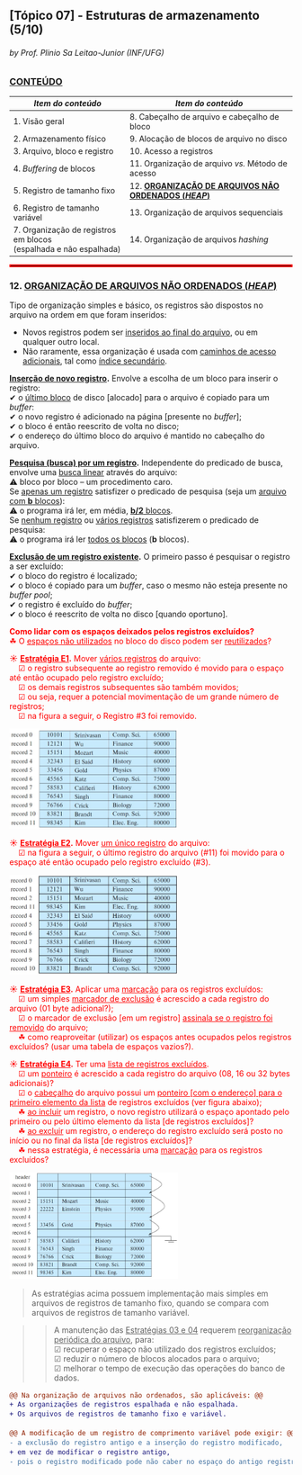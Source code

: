 ## [Tópico 07] - Estruturas de armazenamento (5/10)
###### *by Prof. Plinio Sa Leitao-Junior (INF/UFG)*

### <ins>CONTEÚDO</ins>

|_Item do conteúdo_|_Item do conteúdo_|
|-|-|
|1. Visão geral|8. Cabeçalho de arquivo e cabeçalho de bloco|
|2. Armazenamento físico|9. Alocação de blocos de arquivo no disco|
|3. Arquivo, bloco e registro|10. Acesso a registros|
|4. _Buffering_ de blocos|11. Organização de arquivo _vs._ Método de acesso|
|5. Registro de tamanho fixo|12. <ins>**ORGANIZAÇÃO DE ARQUIVOS NÃO ORDENADOS (_HEAP_)**</ins>|
|6. Registro de tamanho variável|13. Organização de arquivos sequenciais|
|7. Organização de registros em blocos<br>(espalhada e não espalhada)|14. Organização de arquivos _hashing_|

<hr style="border:2px solid red">

### 12. <ins>ORGANIZAÇÃO DE ARQUIVOS NÃO ORDENADOS (_HEAP_)</ins>

Tipo de organização simples e básico, os registros são dispostos no arquivo na ordem em que foram inseridos:
- Novos registros podem ser <ins>inseridos ao final do arquivo</ins>, ou em qualquer outro local.
- Não raramente, essa organização é usada com <ins>caminhos de acesso adicionais</ins>, tal como <ins>índice secundário</ins>.

**<ins>Inserção de novo registro</ins>.** Envolve a escolha de um bloco para inserir o registro:<br>
&#x2714; o <ins>último bloco</ins> de disco [alocado] para o arquivo é copiado para um _buffer_:<br>
&#x2714; o novo registro é adicionado na página [presente no _buffer_];<br>
&#x2714; o bloco é então reescrito de volta no disco;<br>
&#x2714; o endereço do último bloco do arquivo é mantido no cabeçalho do arquivo.<br>

**<ins>Pesquisa (busca) por um registro</ins>.** Independente do predicado de busca, envolve uma <ins>busca linear</ins> através do arquivo:<br>
&#9888; bloco por bloco – um procedimento caro.<br>
Se <ins>apenas um registro</ins> satisfizer o predicado de pesquisa (seja um <ins>arquivo com **b** blocos</ins>):<br>
&#9888; o programa irá ler, em média, <ins>**b/2** blocos</ins>.<br>
Se <ins>nenhum registro</ins> ou <ins>vários registros</ins> satisfizerem o predicado de pesquisa:<br>
&#9888; o programa irá ler <ins>todos os blocos</ins> (**b** blocos).

**<ins>Exclusão de um registro existente</ins>.** O primeiro passo é pesquisar o registro a ser excluído:<br>
&#x2714; o bloco do registro é localizado;<br>
&#x2714; o bloco é copiado para um _buffer_, caso o mesmo não esteja presente no _buffer pool_;<br>
&#x2714; o registro é excluído do _buffer_;<br>
&#x2714; o bloco é reescrito de volta no disco [quando oportuno].

<span style="color: red;">

**Como lidar com os espaços deixados pelos registros excluídos?**<br>
&#x2618; O <ins>espaços não utilizados</ins> no bloco do disco podem ser <ins>reutilizados</ins>?

&#x2600; **<ins>Estratégia E1</ins>.** Mover <ins>vários registros</ins> do arquivo:<br>
&nbsp;&nbsp;&nbsp;&nbsp;&#x2611; o registro subsequente ao registro removido é movido para o espaço até então ocupado pelo registro excluído;<br>
&nbsp;&nbsp;&nbsp;&nbsp;&#x2611; os demais registros subsequentes são também movidos;<br>
&nbsp;&nbsp;&nbsp;&nbsp;&#x2611; ou seja, requer a potencial movimentação de um grande número de registros;<br>
&nbsp;&nbsp;&nbsp;&nbsp;&#x2611; na figura a seguir, o Registro #3 foi removido.

<img src="../media/arquivo-07.jpg" width="300">

&#x2600; **<ins>Estratégia E2</ins>.** Mover <ins>um único registro</ins> do arquivo:<br>
&nbsp;&nbsp;&nbsp;&nbsp;&#x2611; na figura a seguir, o último registro do arquivo (#11) foi movido para o espaço até então ocupado pelo registro excluído (#3).

<img src="../media/arquivo-08.jpg" width="300">

&#x2600; **<ins>Estratégia E3</ins>.** Aplicar uma <ins>marcação</ins> para os registros excluídos:<br>
&nbsp;&nbsp;&nbsp;&nbsp;&#x2611; um simples <ins>marcador de exclusão</ins> é acrescido a cada registro do arquivo (01 byte adicional?);<br>
&nbsp;&nbsp;&nbsp;&nbsp;&#x2611; o marcador de exclusão [em um registro] <ins>assinala se o registro foi removido</ins> do arquivo;<br>
&nbsp;&nbsp;&nbsp;&nbsp;&#x2618; como reaproveitar (utilizar) os espaços antes ocupados pelos registros excluídos? (usar uma tabela de espaços vazios?).

&#x2600; **<ins>Estratégia E4</ins>.** Ter uma <ins>lista de registros excluídos</ins>.<br>
&nbsp;&nbsp;&nbsp;&nbsp;&#x2611; um <ins>ponteiro</ins> é acrescido a cada registro do arquivo (08, 16 ou 32 bytes adicionais)?<br>
&nbsp;&nbsp;&nbsp;&nbsp;&#x2611; o <ins>cabeçalho</ins> do arquivo possui um <ins>ponteiro [com o endereço] para o primeiro elemento da lista</ins> de registros excluídos (ver figura abaixo);<br>
&nbsp;&nbsp;&nbsp;&nbsp;&#x2618; <ins>ao incluir</ins> um registro, o novo registro utilizará o espaço apontado pelo primeiro ou pelo último elemento da lista [de registros excluídos]?<br>
&nbsp;&nbsp;&nbsp;&nbsp;&#x2618; <ins>ao excluir</ins> um registro, o endereço do registro excluído será posto no início ou no final da lista [de registros excluídos]?<br>
&nbsp;&nbsp;&nbsp;&nbsp;&#x2618; nessa estratégia, é necessária uma <ins>marcação</ins> para os registros excluídos?

<img src="../media/arquivo-09.jpg" width="300">

</span>

> As estratégias acima possuem implementação mais simples em arquivos de registros de tamanho fixo, quando se compara com arquivos de registros de tamanho variável.

>> A manutenção das <ins>Estratégias 03 e 04</ins> requerem <ins>reorganização periódica do arquivo</ins>, para:<br>
&#x2611; recuperar o espaço não utilizado dos registros excluídos;<br>
&#x2611; reduzir o número de blocos alocados para o arquivo;<br>
&#x2611; melhorar o tempo de execução das operações do banco de dados.

```diff
@@ Na organização de arquivos não ordenados, são aplicáveis: @@
+ As organizações de registros espalhada e não espalhada.
+ Os arquivos de registros de tamanho fixo e variável.

@@ A modificação de um registro de comprimento variável pode exigir: @@
- a exclusão do registro antigo e a inserção do registro modificado,
+ em vez de modificar o registro antigo, 
- pois o registro modificado pode não caber no espaço do antigo registro.
```

